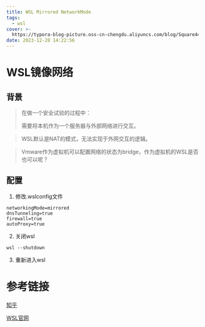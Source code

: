 ```yaml
---
title: WSL Mirrored NetworkMode
tags:
  - wsl
cover: >-
  https://typora-blog-picture.oss-cn-chengdu.aliyuncs.com/blog/Square44x44Logo.altform-lightunplated_targetsize-256.png
date: 2023-12-28 14:22:56
---
```





# WSL镜像网络



## 背景



> 在做一个安全试验的过程中：
>
> 需要将本机作为一个服务器与外部网络进行交互。



> WSL默认是NAT的模式，无法实现于外网交互的逻辑。



> Vmware作为虚拟机可以配置网络的状态为bridge，作为虚拟机的WSL是否也可以呢？



## 配置



1. 修改.wslconfig文件

```plaintText
networkingMode=mirrored
dnsTunneling=true
firewall=true
autoProxy=true
```

2. 关闭wsl

```shell
wsl --shutdown
```

3. 重新进入wsl



# 参考链接



[知乎](https://zhuanlan.zhihu.com/p/659074950)

[WSL官网](https://learn.microsoft.com/en-us/windows/wsl/wsl-config#main-wsl-settings)
